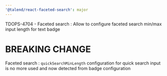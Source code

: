```yaml
---
'@talend/react-faceted-search': major
---
```


TDOPS-4704 - Faceted search : Allow to configure faceted search min/max input length for text badge

# BREAKING CHANGE

Faceted search : `quickSearchMinLength` configuration for quick search input is no more used and now detected from badge configuration

